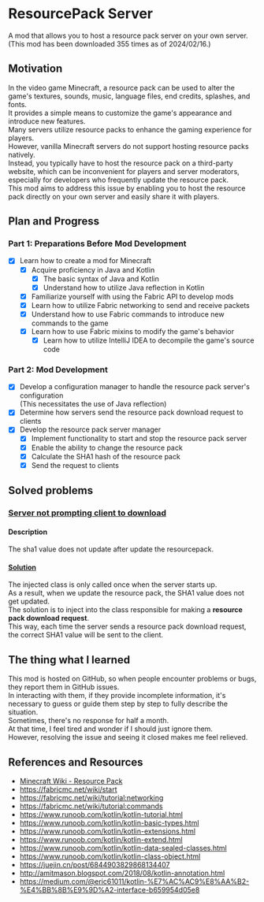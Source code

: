 # ResourcePack Server

A mod that allows you to host a resource pack server on your own server.  
(This mod has been downloaded 355 times as of 2024/02/16.)  

## Motivation

In the video game Minecraft, a resource pack can be used to alter the game's textures, sounds, music, language files, end credits, splashes, and fonts.  
It provides a simple means to customize the game's appearance and introduce new features.  
Many servers utilize resource packs to enhance the gaming experience for players.  
However, vanilla Minecraft servers do not support hosting resource packs natively.  
Instead, you typically have to host the resource pack on a third-party website, which can be inconvenient for players and server moderators, especially for developers who frequently update the resource pack.  
This mod aims to address this issue by enabling you to host the resource pack directly on your own server and easily share it with players.

## Plan and Progress

### Part 1: Preparations Before Mod Development

- [x] Learn how to create a mod for Minecraft
    - [x] Acquire proficiency in Java and Kotlin
        - [x] The basic syntax of Java and Kotlin
        - [x] Understand how to utilize Java reflection in Kotlin
    - [x] Familiarize yourself with using the Fabric API to develop mods
    - [x] Learn how to utilize Fabric networking to send and receive packets
    - [x] Understand how to use Fabric commands to introduce new commands to the game
    - [x] Learn how to use Fabric mixins to modify the game's behavior
        - [x] Learn how to utilize IntelliJ IDEA to decompile the game's source code

### Part 2: Mod Development

- [x] Develop a configuration manager to handle the resource pack server's configuration  
      (This necessitates the use of Java reflection)
- [x] Determine how servers send the resource pack download request to clients
- [x] Develop the resource pack server manager
    - [x] Implement functionality to start and stop the resource pack server
    - [x] Enable the ability to change the resource pack
    - [x] Calculate the SHA1 hash of the resource pack
    - [x] Send the request to clients

## Solved problems

### [Server not prompting client to download](https://github.com/iceice666/resourcepack-server/issues/3) 

#### Description

The sha1 value does not update after update the resourcepack.

#### [Solution](https://github.com/iceice666/resourcepack-server/pull/4/commits/91e0ff98ac171994bc61f9500f04c04ce6767dfc)  

The injected class is only called once when the server starts up.  
As a result, when we update the resource pack, the SHA1 value does not get updated.  
The solution is to inject into the class responsible for making a **resource pack download request**.  
This way, each time the server sends a resource pack download request, the correct SHA1 value will be sent to the client.


## The thing what I learned

This mod is hosted on GitHub, so when people encounter problems or bugs, they report them in GitHub issues.  
In interacting with them, if they provide incomplete information, it's necessary to guess or guide them step by step to fully describe the situation.  
Sometimes, there's no response for half a month.  
At that time, I feel tired and wonder if I should just ignore them.  
However, resolving the issue and seeing it closed makes me feel relieved.


## References and Resources

- [Minecraft Wiki - Resource Pack](https://minecraft.gamepedia.com/Resource_pack)
- https://fabricmc.net/wiki/start
- https://fabricmc.net/wiki/tutorial:networking
- https://fabricmc.net/wiki/tutorial:commands
- https://www.runoob.com/kotlin/kotlin-tutorial.html
- https://www.runoob.com/kotlin/kotlin-basic-types.html
- https://www.runoob.com/kotlin/kotlin-extensions.html
- https://www.runoob.com/kotlin/kotlin-extend.html
- https://www.runoob.com/kotlin/kotlin-data-sealed-classes.html
- https://www.runoob.com/kotlin/kotlin-class-object.html
- https://juejin.cn/post/6844903829868134407
- http://amitmason.blogspot.com/2018/08/kotlin-annotation.html
- https://medium.com/@eric61011/kotlin-%E7%AC%AC9%E8%AA%B2-%E4%BB%8B%E9%9D%A2-interface-b659954d05e8

